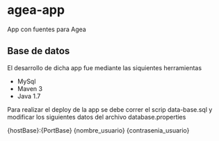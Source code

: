 agea-app
========

App con fuentes para Agea

Base de datos
-------------

El desarrollo de dicha app fue mediante las siquientes herramientas
- MySql
- Maven 3
- Java 1.7

Para realizar el deploy de la app se debe correr el scrip data-base.sql y modificar los siguientes datos del archivo 
database.properties

{hostBase}:{PortBase}
{nombre_usuario}
{contrasenia_usuario}
